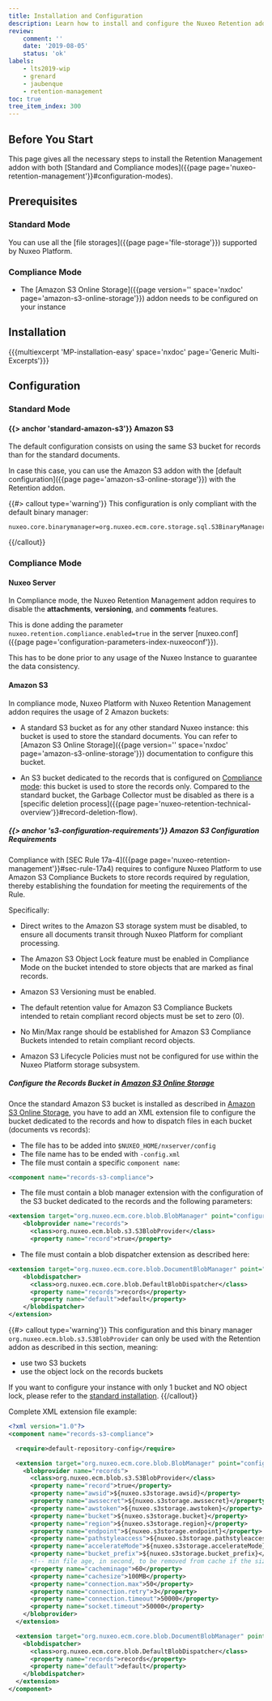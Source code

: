 ```yaml
---
title: Installation and Configuration
description: Learn how to install and configure the Nuxeo Retention addon.
review:
    comment: ''
    date: '2019-08-05'
    status: 'ok'
labels:
    - lts2019-wip
    - grenard
    - jaubenque
    - retention-management
toc: true
tree_item_index: 300
---
```


## Before You Start

This page gives all the necessary steps to install the Retention Management addon with both [Standard and Compliance modes]({{page page='nuxeo-retention-management'}}#configuration-modes).

## Prerequisites

### Standard Mode

You can use all the [file storages]({{page page='file-storage'}}) supported by Nuxeo Platform.

### Compliance Mode

- The [Amazon S3 Online Storage]({{page version='' space='nxdoc' page='amazon-s3-online-storage'}}) addon needs to be configured on your instance

## Installation

{{{multiexcerpt 'MP-installation-easy' space='nxdoc' page='Generic Multi-Excerpts'}}}

## Configuration

### Standard Mode

#### {{> anchor 'standard-amazon-s3'}} Amazon S3

The default configuration consists on using the same S3 bucket for records than for the standard documents.

In case this case, you can use the Amazon S3 addon with the [default configuration]({{page page='amazon-s3-online-storage'}}) with the Retention addon.

{{#> callout type='warning'}}
This configuration is only compliant with the default binary manager:
```
nuxeo.core.binarymanager=org.nuxeo.ecm.core.storage.sql.S3BinaryManager
```
{{/callout}}

### Compliance Mode

#### Nuxeo Server

In Compliance mode, the Nuxeo Retention Management addon requires to disable the **attachments**, **versioning**, and **comments** features.

This is done adding the parameter `nuxeo.retention.compliance.enabled=true` in the server [nuxeo.conf]({{page page='configuration-parameters-index-nuxeoconf'}}).

This has to be done prior to any usage of the Nuxeo Instance to guarantee the data consistency.

#### Amazon S3

In compliance mode, Nuxeo Platform with Nuxeo Retention Management addon requires the usage of 2 Amazon buckets:

- A standard S3 bucket as for any other standard Nuxeo instance: this bucket is used to store the standard documents. You can refer to [Amazon S3 Online Storage]({{page version='' space='nxdoc' page='amazon-s3-online-storage'}}) documentation to configure this bucket.

- An S3 bucket dedicated to the records that is configured on [Compliance mode](#s3-configuration-requirements): this bucket is used to store the records only. Compared to the standard bucket, the Garbage Collector must be disabled as there is a [specific deletion process]({{page page='nuxeo-retention-technical-overview'}}#record-deletion-flow).

##### {{> anchor 's3-configuration-requirements'}} Amazon S3 Configuration Requirements

Compliance with [SEC Rule 17a-4]({{page page='nuxeo-retention-management'}}#sec-rule-17a4) requires to configure Nuxeo Platform to use Amazon S3 Compliance Buckets to store records required by regulation, thereby establishing the foundation for meeting the requirements of the Rule.</br>

Specifically:

- Direct writes to the Amazon S3 storage system must be disabled, to ensure all documents transit through Nuxeo Platform for compliant processing.

- The Amazon S3 Object Lock feature must be enabled in Compliance Mode on the bucket intended to store objects that are marked as final records.

- Amazon S3 Versioning must be enabled.

- The default retention value for Amazon S3 Compliance Buckets intended to retain compliant record objects must be set to zero (0).

- No Min/Max range should be established for Amazon S3 Compliance Buckets intended to retain compliant record objects.

- Amazon S3 Lifecycle Policies must not be configured for use within the Nuxeo Platform storage subsystem.

##### Configure the Records Bucket in [Amazon S3 Online Storage](https://connect.nuxeo.com/nuxeo/site/marketplace/package/amazon-s3-online-storage)

Once the standard Amazon S3 bucket is installed as described in [Amazon S3 Online Storage](https://connect.nuxeo.com/nuxeo/site/marketplace/package/amazon-s3-online-storage), you have to add an XML extension file to configure the bucket dedicated to the records and how to dispatch files in each bucket (documents vs records):
- The file has to be added into `$NUXEO_HOME/nxserver/config`
- The file name has to be ended with `-config.xml`
- The file must contain a specific `component name`:

```xml
<component name="records-s3-compliance">
```
- The file must contain a blob manager extension with the configuration of the S3 bucket dedicated to the records and the following parameters:

```xml
<extension target="org.nuxeo.ecm.core.blob.BlobManager" point="configuration">
    <blobprovider name="records">
      <class>org.nuxeo.ecm.blob.s3.S3BlobProvider</class>
      <property name="record">true</property>
```
- The file must contain a blob dispatcher extension as described here:

```xml
<extension target="org.nuxeo.ecm.core.blob.DocumentBlobManager" point="configuration">
    <blobdispatcher>
      <class>org.nuxeo.ecm.core.blob.DefaultBlobDispatcher</class>
      <property name="records">records</property>
      <property name="default">default</property>
    </blobdispatcher>
</extension>
```

{{#> callout type='warning'}}
This configuration and this binary manager ```org.nuxeo.ecm.blob.s3.S3BlobProvider``` can only be used with the Retention addon as described in this section, meaning:
 - use two S3 buckets
 - use the object lock on the records buckets

 If you want to configure your instance with only 1 bucket and NO object lock, please refer to the [standard installation](#amazon-s3).
{{/callout}}

Complete XML extension file example:
```xml
<?xml version="1.0"?>
<component name="records-s3-compliance">

  <require>default-repository-config</require>

  <extension target="org.nuxeo.ecm.core.blob.BlobManager" point="configuration">
    <blobprovider name="records">
      <class>org.nuxeo.ecm.blob.s3.S3BlobProvider</class>
      <property name="record">true</property>
      <property name="awsid">${nuxeo.s3storage.awsid}</property>
      <property name="awssecret">${nuxeo.s3storage.awssecret}</property>
      <property name="awstoken">${nuxeo.s3storage.awstoken}</property>
      <property name="bucket">${nuxeo.s3storage.bucket}</property>
      <property name="region">${nuxeo.s3storage.region}</property>
      <property name="endpoint">${nuxeo.s3storage.endpoint}</property>
      <property name="pathstyleaccess">${nuxeo.s3storage.pathstyleaccess}</property>
      <property name="accelerateMode">${nuxeo.s3storage.accelerateMode}</property>
      <property name="bucket_prefix">${nuxeo.s3storage.bucket_prefix}</property>
      <!-- min file age, in second, to be removed from cache if the size max size is reached, default is 3600 -->
      <property name="cacheminage">60</property>
      <property name="cachesize">100MB</property>
      <property name="connection.max">50</property>
      <property name="connection.retry">3</property>
      <property name="connection.timeout">50000</property>
      <property name="socket.timeout">50000</property>
    </blobprovider>
  </extension>

  <extension target="org.nuxeo.ecm.core.blob.DocumentBlobManager" point="configuration">
    <blobdispatcher>
      <class>org.nuxeo.ecm.core.blob.DefaultBlobDispatcher</class>
      <property name="records">records</property>
      <property name="default">default</property>
    </blobdispatcher>
  </extension>
</component>
```
